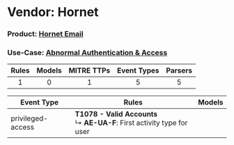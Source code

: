 Vendor: Hornet
==============
### Product: [Hornet Email](../ds_hornet_hornet_email.md)
### Use-Case: [Abnormal Authentication & Access](../../../../UseCases/uc_abnormal_authentication_&_access.md)

| Rules | Models | MITRE TTPs | Event Types | Parsers |
|:-----:|:------:|:----------:|:-----------:|:-------:|
|   1   |   0    |     1      |      5      |    5    |

| Event Type        | Rules                                                                            | Models |
| ----------------- | -------------------------------------------------------------------------------- | ------ |
| privileged-access | <b>T1078 - Valid Accounts</b><br> ↳ <b>AE-UA-F</b>: First activity type for user |        |